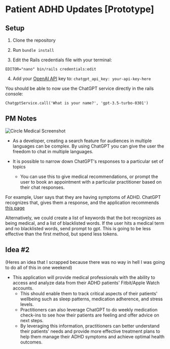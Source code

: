 # Patient ADHD Updates [Prototype]

## Setup

1. Clone the repository

2. Run `bundle install`

3. Edit the Rails credentials file with your terminal:

`EDITOR="nano" bin/rails credentials:edit`

4. Add your [OpenAI API](https://platform.openai.com/account/api-keys) key to:
`chatgpt_api_key: your-api-key-here`

You should be able to now use the ChatGPT service directly in the rails console:

`ChatgptService.call('What is your name?', 'gpt-3.5-turbo-0301')`

## PM Notes

![Circle Medical Screenshot](https://i.imgur.com/wuMRs4g.png)

- As a developer, creating a search feature for audiences in multiple languages can be complex. By using ChatGPT you can give the user the freedom to chat in multiple languages.

- It is possible to narrow down ChatGPT's responses to a particular set of topics
  - You can use this to give medical recommendations, or prompt the user to book an appointment with a particular practitioner based on their chat responses.

For example, User says that they are having symptoms of ADHD. ChatGPT recognizes that, gives them a response, and the application recommends [this page](https://www.circlemedical.com/what-we-treat/adhd?)

Alternatively, we could create a list of keywords that the bot recognizes as being medical, and a list of blacklisted words. If the user hits a medical term and no blacklisted words, send prompt to gpt. This is going to be less effective than the first method, but spend less tokens.

## Idea #2

(Heres an idea that I scrapped because there was no way in hell I was going to do all of this in one weekend)

- This application will provide medical professionals with the ability to access and analyze data from their ADHD patients' Fitbit/Apple Watch accounts.
  - This should enable them to track critical aspects of their patients' wellbeing such as sleep patterns, medication adherence, and stress levels.
  - Practitioners can also leverage ChatGPT to do weekly medication check-ins to see how their patients are feeling and offer advice on next steps.
  - By leveraging this information, practitioners can better understand their patients' needs and provide more effective treatment plans to help them manage their ADHD symptoms and achieve optimal health outcomes.
